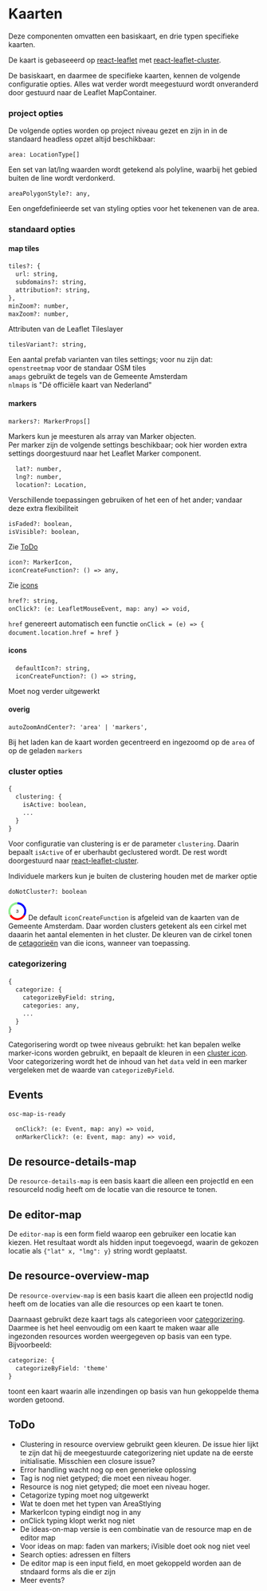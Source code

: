 # Kaarten

Deze componenten omvatten een basiskaart, en drie typen specifieke kaarten.

De kaart is gebaseeerd op [react-leaflet](https://react-leaflet.js.org/) met [react-leaflet-cluster](https://akursat.gitbook.io/marker-cluster/).

De basiskaart, en daarmee de specifieke kaarten, kennen de volgende configuratie opties. Alles wat verder wordt meegestuurd wordt onveranderd door gestuurd naar de Leaflet MapContainer.

### project opties

De volgende opties worden op project niveau gezet en zijn in in de standaard headless opzet altijd beschikbaar:
```
area: LocationType[]
```
Een set van lat/lng waarden wordt getekend als polyline, waarbij het gebied buiten de line wordt verdonkerd.

```
areaPolygonStyle?: any,
```
Een ongefdefinieerde set van styling opties voor het tekenenen van de area.

### standaard opties

#### map tiles

```
tiles?: {
  url: string,
  subdomains?: string,
  attribution?: string,
},
minZoom?: number,
maxZoom?: number,
```
Attributen van de Leaflet Tileslayer

```
tilesVariant?: string,
```
Een aantal prefab varianten van tiles settings; voor nu zijn dat:  
`openstreetmap` voor de standaar OSM tiles  
`amaps` gebruikt de tegels van de Gemeente Amsterdam  
`nlmaps` is "Dé officiële kaart van Nederland"  

#### markers

```
markers?: MarkerProps[]
```
Markers kun je meesturen als array van Marker objecten.  
Per marker zijn de volgende settings beschikbaar; ook hier worden extra settings doorgestuurd naar het Leaflet Marker component.

```
  lat?: number,
  lng?: number,
  location?: Location,
```
Verschillende toepassingen gebruiken of het een of het ander; vandaar deze extra flexibiliteit

```
isFaded?: boolean,
isVisible?: boolean,
```
Zie [ToDo](#todo)
```
icon?: MarkerIcon,
iconCreateFunction?: () => any,
```
Zie [icons](#icons)
```
href?: string,
onClick?: (e: LeafletMouseEvent, map: any) => void,
```
`href` genereert automatisch een functie `onClick = (e) => { document.location.href = href }`

#### icons

```
  defaultIcon?: string,
  iconCreateFunction?: () => string,
```
Moet nog verder uitgewerkt

#### overig
```
autoZoomAndCenter?: 'area' | 'markers',
```
Bij het laden kan de kaart worden gecentreerd en ingezoomd op de `area` of op de geladen `markers`

### cluster opties

```
{
  clustering: {
    isActive: boolean,
    ...
  }
}
```
Voor configuratie van clustering is er de parameter `clustering`. Daarin bepaalt `isActive` of er uberhaubt geclustered wordt. De rest wordt doorgestuurd naar [react-leaflet-cluster](https://akursat.gitbook.io/marker-cluster/api).   

Individuele markers kun je buiten de clustering houden met de marker optie
```
doNotCluster?: boolean
```

![clusterimage](./img/cluster-icon.png)
De default `iconCreateFunction` is afgeleid van de kaarten van de Gemeente Amsterdam. Daar worden clusters getekent als een cirkel met daaarin het aantal elementen in het cluster. De kleuren van de cirkel tonen de [cetagorieën](#categorizering) van die icons, wanneer van toepassing.

### categorizering

```
{
  categorize: {
    categorizeByField: string,
    categories: any,
    ...
  }
}
```
Categorisering wordt op twee niveaus gebruikt: het kan bepalen welke marker-icons worden gebruikt, en bepaalt de kleuren in een [cluster icon](#cluster-opties). Voor categorizering wordt het de inhoud van het `data` veld in een marker vergeleken met de waarde van `categorizeByField`.

## Events

```
osc-map-is-ready
```

```
  onClick?: (e: Event, map: any) => void,
  onMarkerClick?: (e: Event, map: any) => void,
```

## De resource-details-map

De `resource-details-map` is een basis kaart die alleen een projectId en een resourceId nodig heeft om de locatie van die resource te tonen.

## De editor-map

De `editor-map` is een form field waarop een gebruiker een locatie kan kiezen. Het resultaat wordt als hidden input toegevoegd, waarin de gekozen locatie als `{"lat" x, "lmg": y}` string wordt geplaatst.

## De resource-overview-map

De `resource-overview-map` is een basis kaart die alleen een projectId nodig heeft om de locaties van alle die resources op een kaart te tonen.

Daarnaast gebruikt deze kaart tags als categorieen voor [categorizering](#categorizering). Daarmee is het heel eenvoudig om een kaart te maken waar alle ingezonden resources worden weergegeven op basis van een type. Bijvoorbeeld:

```
categorize: {
  categorizeByField: 'theme'
}
```
toont een kaart waarin alle inzendingen op basis van hun gekoppelde thema worden getoond.



## ToDo

- Clustering in resource overview gebruikt geen kleuren. De issue hier lijkt te zijn dat hij de meegestuurde categorizering niet update na de eerste initialisatie. Misschien een closure issue?
- Error handling wacht nog op een generieke oplossing
- Tag is nog niet getyped; die moet een niveau hoger.
- Resource is nog niet getyped; die moet een niveau hoger.
- Cetagorize typing moet nog uitgewerkt
- Wat te doen met het typen van AreaStlying
- MarkerIcon typing eindigt nog in any
- onClick typing klopt werkt nog niet
- De ideas-on-map versie is een combinatie van de resource map en de editor map
- Voor ideas on map: faden van markers; iVisible doet ook nog niet veel
- Search opties: adressen en filters
- De editor map is een input field, en moet gekoppeld worden aan de stndaard forms als die er zijn
- Meer events?


